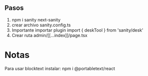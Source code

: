 ## Pasos

1. npm i sanity next-sanity
2. crear archivo sanity.config.ts
3. Importante importar plugin
   import { deskTool } from 'sanity/desk'
4. Crear ruta admin/[[...index]]/page.tsx

# Notas

Para usar blocktext instalar: npm i @portabletext/react
